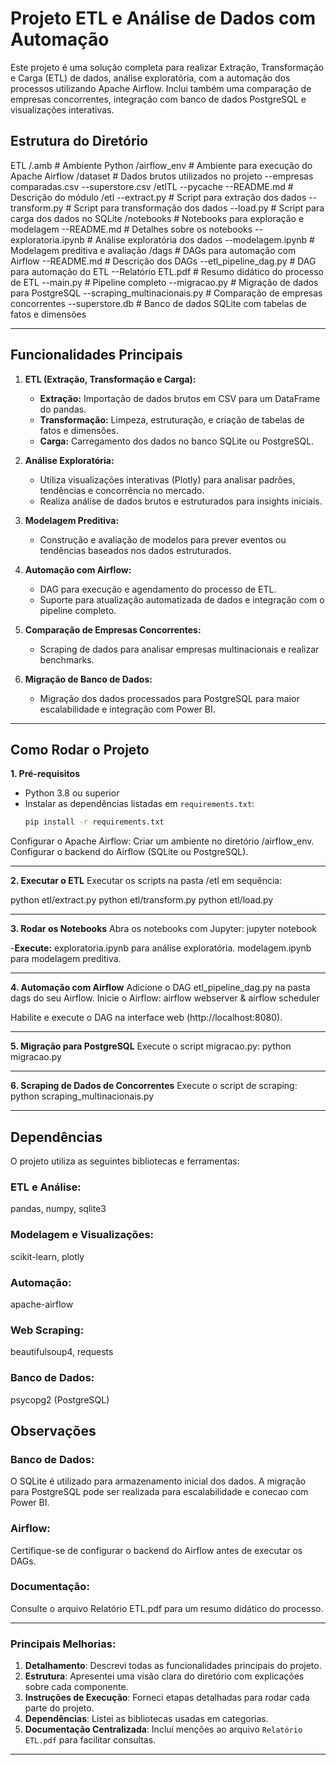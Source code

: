 # Projeto ETL e Análise de Dados com Automação 

Este projeto é uma solução completa para realizar Extração, Transformação e Carga (ETL) de dados, análise exploratória, com a automação dos processos utilizando Apache Airflow. Inclui também uma comparação de empresas concorrentes, integração com banco de dados PostgreSQL e visualizações interativas.

## Estrutura do Diretório

ETL 
/.amb # Ambiente Python 
/airflow_env   # Ambiente para execução do Apache Airflow 
/dataset   # Dados brutos utilizados no projeto 
   --empresas comparadas.csv 
   --superstore.csv /etlTL 
--pycache 
--README.md   # Descrição do módulo 
/etl 
   --extract.py   # Script para extração dos dados 
   --transform.py   # Script para transformação dos dados 
   --load.py   # Script para carga dos dados no SQLite 
/notebooks   # Notebooks para exploração e modelagem 
   --README.md   # Detalhes sobre os notebooks 
   --exploratoria.ipynb   # Análise exploratória dos dados 
   --modelagem.ipynb   # Modelagem preditiva e avaliação 
/dags   # DAGs para automação com Airflow 
   --README.md   # Descrição dos DAGs 
   --etl_pipeline_dag.py   # DAG para automação do ETL 
--Relatório ETL.pdf   # Resumo didático do processo de ETL 
--main.py   # Pipeline completo 
--migracao.py   # Migração de dados para PostgreSQL 
--scraping_multinacionais.py   # Comparação de empresas concorrentes 
--superstore.db  # Banco de dados SQLite com tabelas de fatos e dimensões

---

## Funcionalidades Principais

1. **ETL (Extração, Transformação e Carga):**
   - **Extração:** Importação de dados brutos em CSV para um DataFrame do pandas.
   - **Transformação:** Limpeza, estruturação, e criação de tabelas de fatos e dimensões.
   - **Carga:** Carregamento dos dados no banco SQLite ou PostgreSQL.

2. **Análise Exploratória:**
   - Utiliza visualizações interativas (Plotly) para analisar padrões, tendências e concorrência no mercado.
   - Realiza análise de dados brutos e estruturados para insights iniciais.

3. **Modelagem Preditiva:**
   - Construção e avaliação de modelos para prever eventos ou tendências baseados nos dados estruturados.

4. **Automação com Airflow:**
   - DAG para execução e agendamento do processo de ETL.
   - Suporte para atualização automatizada de dados e integração com o pipeline completo.

5. **Comparação de Empresas Concorrentes:**
   - Scraping de dados para analisar empresas multinacionais e realizar benchmarks.

6. **Migração de Banco de Dados:**
   - Migração dos dados processados para PostgreSQL para maior escalabilidade e integração com Power BI.

---

## Como Rodar o Projeto

**1. Pré-requisitos**
- Python 3.8 ou superior
- Instalar as dependências listadas em `requirements.txt`:
  ```bash
  pip install -r requirements.txt

Configurar o Apache Airflow:
Criar um ambiente no diretório /airflow_env.
Configurar o backend do Airflow (SQLite ou PostgreSQL).

---

**2. Executar o ETL**
Executar os scripts na pasta /etl em sequência:

python etl/extract.py
python etl/transform.py
python etl/load.py

---

**3. Rodar os Notebooks**
Abra os notebooks com Jupyter:
jupyter notebook

-**Execute:**
exploratoria.ipynb para análise exploratória.
modelagem.ipynb para modelagem preditiva.

---

**4. Automação com Airflow**
Adicione o DAG etl_pipeline_dag.py na pasta dags do seu Airflow.
Inicie o Airflow:
airflow webserver & airflow scheduler

Habilite e execute o DAG na interface web (http://localhost:8080).

---

**5. Migração para PostgreSQL**
Execute o script migracao.py:
python migracao.py

---

**6. Scraping de Dados de Concorrentes**
Execute o script de scraping:
python scraping_multinacionais.py

---

## Dependências

O projeto utiliza as seguintes bibliotecas e ferramentas:

### ETL e Análise:
pandas, numpy, sqlite3

### Modelagem e Visualizações:
scikit-learn, plotly

### Automação:
apache-airflow

### Web Scraping:
beautifulsoup4, requests

### Banco de Dados:
psycopg2 (PostgreSQL)

## Observações

### Banco de Dados:
O SQLite é utilizado para armazenamento inicial dos dados. A migração para PostgreSQL pode ser realizada para escalabilidade e conecao com Power BI.

### Airflow:
Certifique-se de configurar o backend do Airflow antes de executar os DAGs.

### Documentação:
Consulte o arquivo Relatório ETL.pdf para um resumo didático do processo.

---

### Principais Melhorias:
1. **Detalhamento**: Descrevi todas as funcionalidades principais do projeto.
2. **Estrutura**: Apresentei uma visão clara do diretório com explicações sobre cada componente.
3. **Instruções de Execução**: Forneci etapas detalhadas para rodar cada parte do projeto.
4. **Dependências**: Listei as bibliotecas usadas em categorias.
5. **Documentação Centralizada**: Incluí menções ao arquivo `Relatório ETL.pdf` para facilitar consultas.

---
